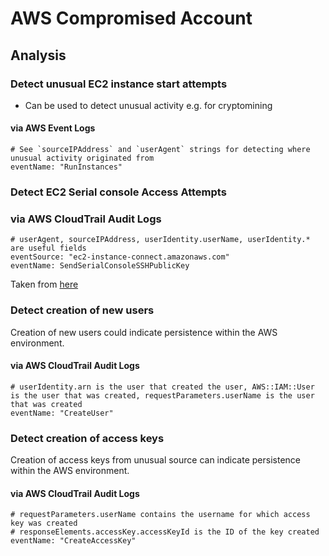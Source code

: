# AWS Compromised Account

## Analysis

### Detect unusual EC2 instance start attempts

- Can be used to detect unusual activity e.g. for cryptomining
  
#### via AWS Event Logs

```
# See `sourceIPAddress` and `userAgent` strings for detecting where unusual activity originated from
eventName: "RunInstances"
```

### Detect EC2 Serial console Access Attempts

### via AWS CloudTrail Audit Logs

```
# userAgent, sourceIPAddress, userIdentity.userName, userIdentity.* are useful fields 
eventSource: "ec2-instance-connect.amazonaws.com"
eventName: SendSerialConsoleSSHPublicKey
```

Taken from [here](https://unit42.paloaltonetworks.com/cloud-virtual-machine-attack-vectors/)

### Detect creation of new users

Creation of new users could indicate persistence within the AWS environment.

#### via AWS CloudTrail Audit Logs

```
# userIdentity.arn is the user that created the user, AWS::IAM::User is the user that was created, requestParameters.userName is the user that was created
eventName: "CreateUser"
```

### Detect creation of access keys

Creation of access keys from unusual source can indicate persistence within the AWS environment.

#### via AWS CloudTrail Audit Logs

```
# requestParameters.userName contains the username for which access key was created
# responseElements.accessKey.accessKeyId is the ID of the key created
eventName: "CreateAccessKey"
```

